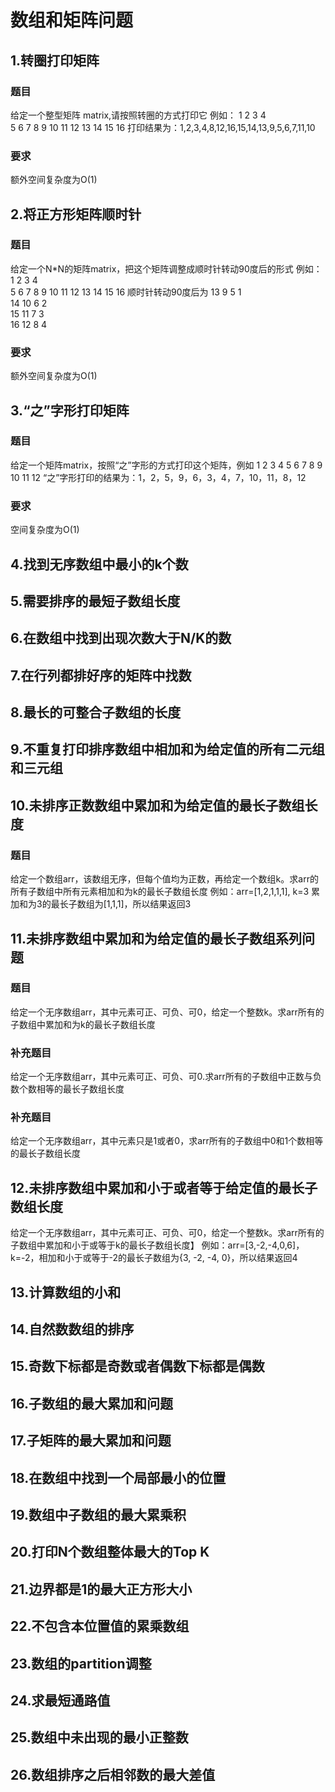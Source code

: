 # 数组和矩阵问题
## 1.转圈打印矩阵
### 题目
给定一个整型矩阵 matrix,请按照转圈的方式打印它
例如：
    1   2   3   4  
    5   6   7   8
    9   10  11  12
    13  14  15  16
 打印结果为：1,2,3,4,8,12,16,15,14,13,9,5,6,7,11,10
 
### 要求
额外空间复杂度为O(1)

## 2.将正方形矩阵顺时针
### 题目
给定一个N*N的矩阵matrix，把这个矩阵调整成顺时针转动90度后的形式
例如：
    1   2   3   4  
    5   6   7   8 
    9   10  11  12 
    13  14  15  16
顺时针转动90度后为
    13  9   5   1   
    14  10  6   2   
    15  11  7   3   
    16  12  8   4
    
### 要求
额外空间复杂度为O(1)

## 3.“之”字形打印矩阵
### 题目
给定一个矩阵matrix，按照“之”字形的方式打印这个矩阵，例如
1   2   3   4
5   6   7   8
9   10  11  12
“之”字形打印的结果为：1，2，5，9，6，3，4，7，10，11，8，12
### 要求
空间复杂度为O(1)

## 4.找到无序数组中最小的k个数
## 5.需要排序的最短子数组长度
## 6.在数组中找到出现次数大于N/K的数
## 7.在行列都排好序的矩阵中找数
## 8.最长的可整合子数组的长度
## 9.不重复打印排序数组中相加和为给定值的所有二元组和三元组
## 10.未排序正数数组中累加和为给定值的最长子数组长度
### 题目
给定一个数组arr，该数组无序，但每个值均为正数，再给定一个数组k。求arr的所有子数组中所有元素相加和为k的最长子数组长度
例如：arr=[1,2,1,1,1], k=3
累加和为3的最长子数组为[1,1,1]，所以结果返回3

## 11.未排序数组中累加和为给定值的最长子数组系列问题
### 题目
给定一个无序数组arr，其中元素可正、可负、可0，给定一个整数k。求arr所有的子数组中累加和为k的最长子数组长度

### 补充题目
给定一个无序数组arr，其中元素可正、可负、可0.求arr所有的子数组中正数与负数个数相等的最长子数组长度

### 补充题目
给定一个无序数组arr，其中元素只是1或者0，求arr所有的子数组中0和1个数相等的最长子数组长度

## 12.未排序数组中累加和小于或者等于给定值的最长子数组长度 
给定一个无序数组arr，其中元素可正、可负、可0，给定一个整数k。求arr所有的子数组中累加和小于或等于k的最长子数组长度】
例如：arr=[3,-2,-4,0,6]，k=-2，相加和小于或等于-2的最长子数组为{3, -2, -4, 0}，所以结果返回4

## 13.计算数组的小和
## 14.自然数数组的排序
## 15.奇数下标都是奇数或者偶数下标都是偶数
## 16.子数组的最大累加和问题
## 17.子矩阵的最大累加和问题
## 18.在数组中找到一个局部最小的位置
## 19.数组中子数组的最大累乘积
## 20.打印N个数组整体最大的Top K
## 21.边界都是1的最大正方形大小
## 22.不包含本位置值的累乘数组
## 23.数组的partition调整
## 24.求最短通路值
## 25.数组中未出现的最小正整数
## 26.数组排序之后相邻数的最大差值
